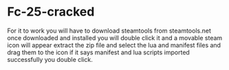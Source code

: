 # Fc-25-cracked
For it to work you will have to download steamtools from steamtools.net once downloaded and installed you will double click it and a movable steam icon will appear extract the zip file and select the lua and manifest files and drag them to the icon if it says manifest and lua scripts imported successfully you double click.
